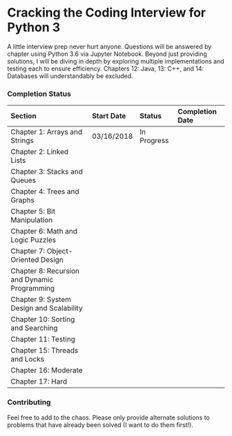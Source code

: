 # Cracking the Coding Interview for Python 3

A little interview prep never hurt anyone. Questions will be answered by chapter using Python 3.6 via Jupyter Notebook. Beyond just providing solutions, I will be diving in depth by exploring multiple implementations and testing each to ensure efficiency. Chapters 12: Java, 13: C++, and 14: Databases will understandably be excluded.

### Completion Status

| Section                                      | Start Date | Status      | Completion Date |
|:-------------------------------------------- |:---------- |:----------  |:--------------- |
| Chapter 1: Arrays and Strings                | 03/16/2018 | In Progress |                 |
| Chapter 2: Linked Lists                      |            |             |                 |
| Chapter 3: Stacks and Queues                 |            |             |                 |
| Chapter 4: Trees and Graphs                  |            |             |                 |
| Chapter 5: Bit Manipulation                  |            |             |                 |
| Chapter 6: Math and Logic Puzzles            |            |             |                 |
| Chapter 7: Object-Oriented Design            |            |             |                 |
| Chapter 8: Recursion and Dynamic Programming |            |             |                 |
| Chapter 9: System Design and Scalability     |            |             |                 |
| Chapter 10: Sorting and Searching            |            |             |                 |
| Chapter 11: Testing                          |            |             |                 |
| Chapter 15: Threads and Locks                |            |             |                 |
| Chapter 16: Moderate                         |            |             |                 |
| Chapter 17: Hard                             |            |             |                 ||



### Contributing

Feel free to add to the chaos. Please only provide alternate solutions to problems that have already been solved (I want to do them first!).

